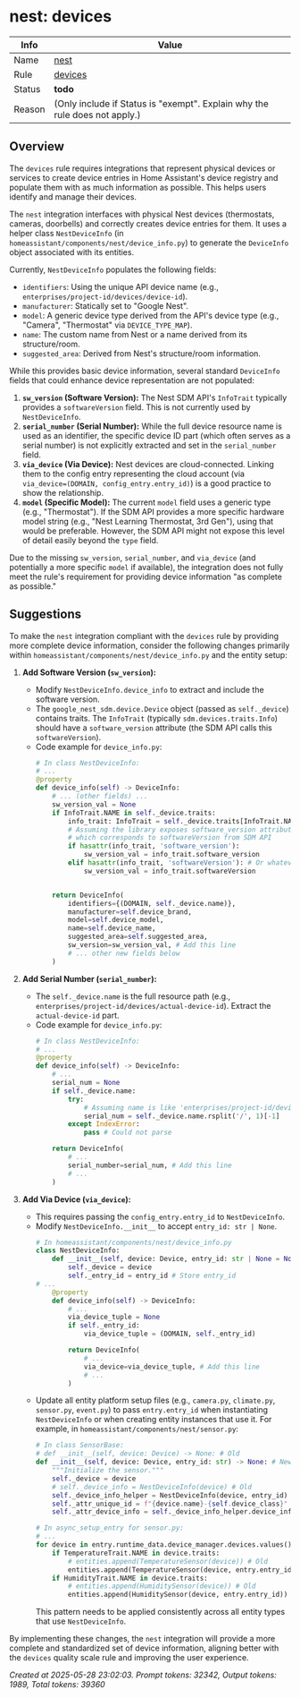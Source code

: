 # nest: devices

| Info   | Value                                                                    |
|--------|--------------------------------------------------------------------------|
| Name   | [nest](https://www.home-assistant.io/integrations/nest/) |
| Rule   | [devices](https://developers.home-assistant.io/docs/core/integration-quality-scale/rules/devices)                                                     |
| Status | **todo**                                       |
| Reason | (Only include if Status is "exempt". Explain why the rule does not apply.) |

## Overview

The `devices` rule requires integrations that represent physical devices or services to create device entries in Home Assistant's device registry and populate them with as much information as possible. This helps users identify and manage their devices.

The `nest` integration interfaces with physical Nest devices (thermostats, cameras, doorbells) and correctly creates device entries for them. It uses a helper class `NestDeviceInfo` (in `homeassistant/components/nest/device_info.py`) to generate the `DeviceInfo` object associated with its entities.

Currently, `NestDeviceInfo` populates the following fields:
*   `identifiers`: Using the unique API device name (e.g., `enterprises/project-id/devices/device-id`).
*   `manufacturer`: Statically set to "Google Nest".
*   `model`: A generic device type derived from the API's device type (e.g., "Camera", "Thermostat" via `DEVICE_TYPE_MAP`).
*   `name`: The custom name from Nest or a name derived from its structure/room.
*   `suggested_area`: Derived from Nest's structure/room information.

While this provides basic device information, several standard `DeviceInfo` fields that could enhance device representation are not populated:

1.  **`sw_version` (Software Version):** The Nest SDM API's `InfoTrait` typically provides a `softwareVersion` field. This is not currently used by `NestDeviceInfo`.
2.  **`serial_number` (Serial Number):** While the full device resource name is used as an identifier, the specific device ID part (which often serves as a serial number) is not explicitly extracted and set in the `serial_number` field.
3.  **`via_device` (Via Device):** Nest devices are cloud-connected. Linking them to the config entry representing the cloud account (via `via_device=(DOMAIN, config_entry.entry_id)`) is a good practice to show the relationship.
4.  **`model` (Specific Model):** The current `model` field uses a generic type (e.g., "Thermostat"). If the SDM API provides a more specific hardware model string (e.g., "Nest Learning Thermostat, 3rd Gen"), using that would be preferable. However, the SDM API might not expose this level of detail easily beyond the `type` field.

Due to the missing `sw_version`, `serial_number`, and `via_device` (and potentially a more specific `model` if available), the integration does not fully meet the rule's requirement for providing device information "as complete as possible."

## Suggestions

To make the `nest` integration compliant with the `devices` rule by providing more complete device information, consider the following changes primarily within `homeassistant/components/nest/device_info.py` and the entity setup:

1.  **Add Software Version (`sw_version`):**
    *   Modify `NestDeviceInfo.device_info` to extract and include the software version.
    *   The `google_nest_sdm.device.Device` object (passed as `self._device`) contains traits. The `InfoTrait` (typically `sdm.devices.traits.Info`) should have a `software_version` attribute (the SDM API calls this `softwareVersion`).
    *   Code example for `device_info.py`:
        ```python
        # In class NestDeviceInfo:
        # ...
        @property
        def device_info(self) -> DeviceInfo:
            # ... (other fields) ...
            sw_version_val = None
            if InfoTrait.NAME in self._device.traits:
                info_trait: InfoTrait = self._device.traits[InfoTrait.NAME]
                # Assuming the library exposes software_version attribute,
                # which corresponds to softwareVersion from SDM API
                if hasattr(info_trait, 'software_version'):
                    sw_version_val = info_trait.software_version
                elif hasattr(info_trait, 'softwareVersion'): # Or whatever the attr is called
                    sw_version_val = info_trait.softwareVersion


            return DeviceInfo(
                identifiers={(DOMAIN, self._device.name)},
                manufacturer=self.device_brand,
                model=self.device_model,
                name=self.device_name,
                suggested_area=self.suggested_area,
                sw_version=sw_version_val, # Add this line
                # ... other new fields below
            )
        ```

2.  **Add Serial Number (`serial_number`):**
    *   The `self._device.name` is the full resource path (e.g., `enterprises/project-id/devices/actual-device-id`). Extract the `actual-device-id` part.
    *   Code example for `device_info.py`:
        ```python
        # In class NestDeviceInfo:
        # ...
        @property
        def device_info(self) -> DeviceInfo:
            # ...
            serial_num = None
            if self._device.name:
                try:
                    # Assuming name is like 'enterprises/project-id/devices/device-id'
                    serial_num = self._device.name.rsplit('/', 1)[-1]
                except IndexError:
                    pass # Could not parse

            return DeviceInfo(
                # ...
                serial_number=serial_num, # Add this line
                # ...
            )
        ```

3.  **Add Via Device (`via_device`):**
    *   This requires passing the `config_entry.entry_id` to `NestDeviceInfo`.
    *   Modify `NestDeviceInfo.__init__` to accept `entry_id: str | None`.
        ```python
        # In homeassistant/components/nest/device_info.py
        class NestDeviceInfo:
            def __init__(self, device: Device, entry_id: str | None = None) -> None:
                self._device = device
                self._entry_id = entry_id # Store entry_id
        # ...
            @property
            def device_info(self) -> DeviceInfo:
                # ...
                via_device_tuple = None
                if self._entry_id:
                    via_device_tuple = (DOMAIN, self._entry_id)

                return DeviceInfo(
                    # ...
                    via_device=via_device_tuple, # Add this line
                    # ...
                )
        ```
    *   Update all entity platform setup files (e.g., `camera.py`, `climate.py`, `sensor.py`, `event.py`) to pass `entry.entry_id` when instantiating `NestDeviceInfo` or when creating entity instances that use it.
        For example, in `homeassistant/components/nest/sensor.py`:
        ```python
        # In class SensorBase:
        # def __init__(self, device: Device) -> None: # Old
        def __init__(self, device: Device, entry_id: str) -> None: # New
            """Initialize the sensor."""
            self._device = device
            # self._device_info = NestDeviceInfo(device) # Old
            self._device_info_helper = NestDeviceInfo(device, entry_id) # New, assuming you rename
            self._attr_unique_id = f"{device.name}-{self.device_class}"
            self._attr_device_info = self._device_info_helper.device_info

        # In async_setup_entry for sensor.py:
        # ...
        for device in entry.runtime_data.device_manager.devices.values():
            if TemperatureTrait.NAME in device.traits:
                # entities.append(TemperatureSensor(device)) # Old
                entities.append(TemperatureSensor(device, entry.entry_id)) # New
            if HumidityTrait.NAME in device.traits:
                # entities.append(HumiditySensor(device)) # Old
                entities.append(HumiditySensor(device, entry.entry_id)) # New
        ```
        This pattern needs to be applied consistently across all entity types that use `NestDeviceInfo`.

By implementing these changes, the `nest` integration will provide a more complete and standardized set of device information, aligning better with the `devices` quality scale rule and improving the user experience.

_Created at 2025-05-28 23:02:03. Prompt tokens: 32342, Output tokens: 1989, Total tokens: 39360_
